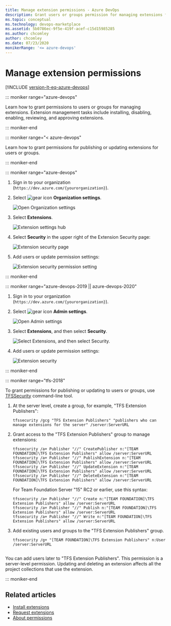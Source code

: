 ```yaml
---
title: Manage extension permissions - Azure DevOps
description: Grant users or groups permission for managing extensions for Azure DevOps
ms.topic: conceptual
ms.technology: devops-marketplace
ms.assetid: 5b0786ec-9f5e-419f-acef-c15d15985285
ms.author: chcomley
author: chcomley
ms.date: 07/23/2020
monikerRange: '<= azure-devops'
---
```


# Manage extension permissions

[!INCLUDE [version-lt-eq-azure-devops](../../includes/version-lt-eq-azure-devops.md)]

::: moniker range="azure-devops"

Learn how to grant permissions to users or groups for managing extensions. Extension management tasks include installing, disabling, enabling, reviewing, and approving extensions.

::: moniker-end

::: moniker range="< azure-devops"

Learn how to grant permissions for publishing or updating extensions for users or groups.

::: moniker-end

::: moniker range="azure-devops"

1. Sign in to your organization (```https://dev.azure.com/{yourorganization}```).

2. Select ![gear icon](../../media/icons/gear-icon.png) **Organization settings**.

    ![Open Organization settings](../../media/settings/open-admin-settings-vert.png)

3. Select **Extensions**.

    ![Extension settings hub](../media/manage-permissions/extensions-settings.png)

4. Select **Security** in the upper right of the Extension Security page:

    ![Extension security page](../media/manage-permissions/extensions-security-button.png)

5. Add users or update permission settings:

    ![Extension security permission setting](../media/manage-permissions/extensions-security.png)

::: moniker-end

::: moniker range="azure-devops-2019 || azure-devops-2020"

1. Sign in to your organization (```https://dev.azure.com/{yourorganization}```).

2. Select ![gear icon](../../media/icons/gear-icon.png) **Admin settings**.

    ![Open Admin settings](../../media/settings/open-admin-settings-server.png)

3. Select **Extensions**, and then select **Security**.

    ![Select Extensions, and then select Security.](../media/select-extensions-and-security.png)

4. Add users or update permission settings:

    ![Extension security](../media/manage-permissions/extensions-security.png)

::: moniker-end

::: moniker range="tfs-2018"

To grant permissions for publishing or updating to users or groups, use [TFSSecurity](/azure/devops/server/command-line/tfssecurity-cmd#permissions) command-line tool.

1. At the server level, create a group, for example, "TFS Extension Publishers":

   ```
   tfssecurity /gcg "TFS Extension Publishers" "publishers who can manage extensions for the server" /server:ServerURL
   ```

2. Grant access to the "TFS Extension Publishers" group to manage extensions:

   ```
   tfssecurity /a+ Publisher "//" CreatePublisher n:"[TEAM FOUNDATION]\TFS Extension Publishers" allow /server:ServerURL
   tfssecurity /a+ Publisher "//" PublishExtension n:"[TEAM FOUNDATION]\TFS Extension Publishers" allow /server:ServerURL
   tfssecurity /a+ Publisher "//" UpdateExtension n:"[TEAM FOUNDATION]\TFS Extension Publishers" allow /server:ServerURL
   tfssecurity /a+ Publisher "//" DeleteExtension n:"[TEAM FOUNDATION]\TFS Extension Publishers" allow /server:ServerURL
   ```

   For Team Foundation Server "15" RC2 or earlier, use this syntax:

   ```
   tfssecurity /a+ Publisher "//" Create n:"[TEAM FOUNDATION]\TFS Extension Publishers" allow /server:ServerURL
   tfssecurity /a+ Publisher "//" Publish n:"[TEAM FOUNDATION]\TFS Extension Publishers" allow /server:ServerURL
   tfssecurity /a+ Publisher "//" Write n:"[TEAM FOUNDATION]\TFS Extension Publishers" allow /server:ServerURL
   ```

3. Add existing users and groups to the "TFS Extension Publishers" group.

    ```
    tfssecurity /g+ "[TEAM FOUNDATION]\TFS Extension Publishers" n:User /server:ServerURL
    ```
    ```

You can add users later to "TFS Extension Publishers". This permission is a server-level permission. 
Updating and deleting an extension affects all the project collections that use the extension.

::: moniker-end

## Related articles

- [Install extensions](../install-extension.md)
- [Request extensions](../request-extensions.md)
- [About permissions](../../organizations/security/about-permissions.md)

